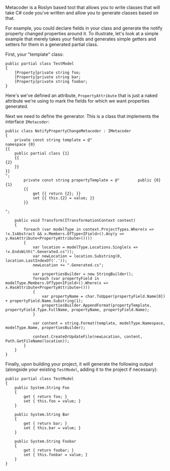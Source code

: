 Metacoder is a Roslyn based tool that allows you to write classes that will take C# code you've written and allow you to generate classes based on that.  

For example, you could declare fields in your class and generate the notify property changed properties around it.  To illustrate, let's look at a simple example that merely takes your fields and generates simple getters and setters for them in a generated partial class. 

First, your "template" class:

    public partial class TestModel
    {
        [Property]private string foo;
        [Property]private string bar;
        [Property]private string foobar;
    }

Here's we've defined an attribute, `PropertyAttribute` that is just a naked attribute we're using to mark the fields for which we want properties generated.

Next we need to define the generator.  This is a class that implements the interface `IMetacoder`:

    public class NotifyPropertyChangeMetacoder : IMetacoder
    {
        private const string template = @"
    namespace {0}
    {{
        public partial class {1}
        {{
    {2}
        }}
    }}
    ";
            private const string propertyTemplate = @"        public {0} {1}
            {{
                get {{ return {2}; }}
                set {{ this.{2} = value; }}
            }}
    
    ";

        public void Transform(ITransformationContext context)
        {
            foreach (var modelType in context.ProjectTypes.Where(x => !x.IsAbstract && x.Members.OfType<IField>().Any(y => y.HasAttribute<PropertyAttribute>())))
            {
                var location = modelType.Locations.Single(x => !x.EndsWith(".Generated.cs"));
                var newLocation = location.Substring(0, location.LastIndexOf('.'));
                newLocation += ".Generated.cs";

                var propertiesBuilder = new StringBuilder();
                foreach (var propertyField in modelType.Members.OfType<IField>().Where(x => x.HasAttribute<PropertyAttribute>()))
                {
                    var propertyName = char.ToUpper(propertyField.Name[0]) + propertyField.Name.Substring(1);
                    propertiesBuilder.AppendFormat(propertyTemplate, propertyField.Type.FullName, propertyName, propertyField.Name);
                }

                var content = string.Format(template, modelType.Namespace, modelType.Name, propertiesBuilder);

                context.CreateOrUpdateFile(newLocation, content, Path.GetFileName(location));
            }
        }
    }

Finally, upon building your project, it will generate the following output (alongside your existing `TestModel`, adding it to the project if necessary):

    public partial class TestModel
    {
        public System.String Foo
        {
            get { return foo; }
            set { this.foo = value; }
        }

        public System.String Bar
        {
            get { return bar; }
            set { this.bar = value; }
        }

        public System.String Foobar
        {
            get { return foobar; }
            set { this.foobar = value; }
        }
    }
